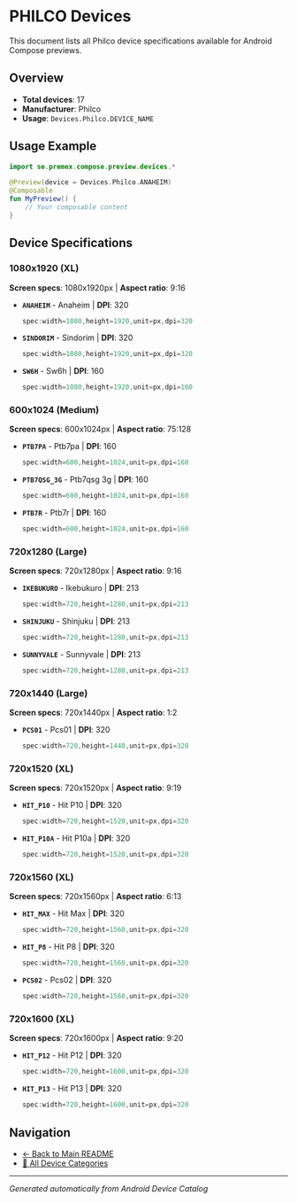 # PHILCO Devices

This document lists all Philco device specifications available for Android Compose previews.

## Overview

- **Total devices**: 17
- **Manufacturer**: Philco
- **Usage**: `Devices.Philco.DEVICE_NAME`

## Usage Example

```kotlin
import se.premex.compose.preview.devices.*

@Preview(device = Devices.Philco.ANAHEIM)
@Composable
fun MyPreview() {
    // Your composable content
}
```

## Device Specifications

### 1080x1920 (XL)

**Screen specs**: 1080x1920px | **Aspect ratio**: 9:16

- **`ANAHEIM`** - Anaheim | **DPI**: 320
  ```kotlin
  spec:width=1080,height=1920,unit=px,dpi=320
  ```

- **`SINDORIM`** - Sindorim | **DPI**: 320
  ```kotlin
  spec:width=1080,height=1920,unit=px,dpi=320
  ```

- **`SW6H`** - Sw6h | **DPI**: 160
  ```kotlin
  spec:width=1080,height=1920,unit=px,dpi=160
  ```

### 600x1024 (Medium)

**Screen specs**: 600x1024px | **Aspect ratio**: 75:128

- **`PTB7PA`** - Ptb7pa | **DPI**: 160
  ```kotlin
  spec:width=600,height=1024,unit=px,dpi=160
  ```

- **`PTB7QSG_3G`** - Ptb7qsg 3g | **DPI**: 160
  ```kotlin
  spec:width=600,height=1024,unit=px,dpi=160
  ```

- **`PTB7R`** - Ptb7r | **DPI**: 160
  ```kotlin
  spec:width=600,height=1024,unit=px,dpi=160
  ```

### 720x1280 (Large)

**Screen specs**: 720x1280px | **Aspect ratio**: 9:16

- **`IKEBUKURO`** - Ikebukuro | **DPI**: 213
  ```kotlin
  spec:width=720,height=1280,unit=px,dpi=213
  ```

- **`SHINJUKU`** - Shinjuku | **DPI**: 213
  ```kotlin
  spec:width=720,height=1280,unit=px,dpi=213
  ```

- **`SUNNYVALE`** - Sunnyvale | **DPI**: 213
  ```kotlin
  spec:width=720,height=1280,unit=px,dpi=213
  ```

### 720x1440 (Large)

**Screen specs**: 720x1440px | **Aspect ratio**: 1:2

- **`PCS01`** - Pcs01 | **DPI**: 320
  ```kotlin
  spec:width=720,height=1440,unit=px,dpi=320
  ```

### 720x1520 (XL)

**Screen specs**: 720x1520px | **Aspect ratio**: 9:19

- **`HIT_P10`** - Hit P10 | **DPI**: 320
  ```kotlin
  spec:width=720,height=1520,unit=px,dpi=320
  ```

- **`HIT_P10A`** - Hit P10a | **DPI**: 320
  ```kotlin
  spec:width=720,height=1520,unit=px,dpi=320
  ```

### 720x1560 (XL)

**Screen specs**: 720x1560px | **Aspect ratio**: 6:13

- **`HIT_MAX`** - Hit Max | **DPI**: 320
  ```kotlin
  spec:width=720,height=1560,unit=px,dpi=320
  ```

- **`HIT_P8`** - Hit P8 | **DPI**: 320
  ```kotlin
  spec:width=720,height=1560,unit=px,dpi=320
  ```

- **`PCS02`** - Pcs02 | **DPI**: 320
  ```kotlin
  spec:width=720,height=1560,unit=px,dpi=320
  ```

### 720x1600 (XL)

**Screen specs**: 720x1600px | **Aspect ratio**: 9:20

- **`HIT_P12`** - Hit P12 | **DPI**: 320
  ```kotlin
  spec:width=720,height=1600,unit=px,dpi=320
  ```

- **`HIT_P13`** - Hit P13 | **DPI**: 320
  ```kotlin
  spec:width=720,height=1600,unit=px,dpi=320
  ```

## Navigation

- [← Back to Main README](../../README.md)
- [📱 All Device Categories](../README.md)

---
*Generated automatically from Android Device Catalog*
